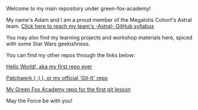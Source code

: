 Welcome to my main repository under green-fox-academy!

My name's Adam and I am a proud member of the Megalotis Cohort's 
Astral team. [Click here to reach my team's -Astral- GitHub 
syllabus](https://github.com/green-fox-academy/astral-syllabus)

You may also find my learning projects and workshop materials 
here, 
spiced with some Star Wars geekishness.



You can find my other repos through the links below:

[Hello World!, aka my first repo 
ever](https://github.com/Adamman48/hello-world)

[Patchwerk ( ;) ), or my official 'Git-It' 
repo](https://github.com/Adamman48/patchwork)

[My Green Fox Academy repo for the first git 
lesson](https://github.com/Adamman48/git-lesson-repository)


May the Force be with you!
